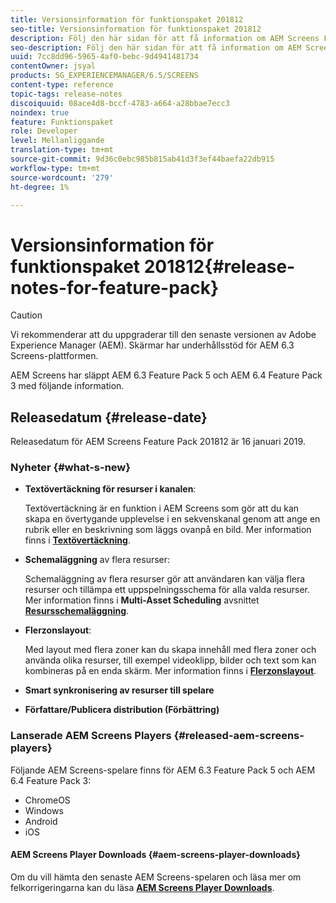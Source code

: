 ```yaml
---
title: Versionsinformation för funktionspaket 201812
seo-title: Versionsinformation för funktionspaket 201812
description: Följ den här sidan för att få information om AEM Screens Feature Pack 2018 som släpptes den 16 januari 2019.
seo-description: Följ den här sidan för att få information om AEM Screens Feature Pack 2018 som släpptes den 16 januari 2019.
uuid: 7cc8dd96-5965-4af0-bebc-9d4941481734
contentOwner: jsyal
products: SG_EXPERIENCEMANAGER/6.5/SCREENS
content-type: reference
topic-tags: release-notes
discoiquuid: 08ace4d8-bccf-4783-a664-a28bbae7ecc3
noindex: true
feature: Funktionspaket
role: Developer
level: Mellanliggande
translation-type: tm+mt
source-git-commit: 9d36c0ebc985b815ab41d3f3ef44baefa22db915
workflow-type: tm+mt
source-wordcount: '279'
ht-degree: 1%

---
```



# Versionsinformation för funktionspaket 201812{#release-notes-for-feature-pack}

>[!CAUTION]
>
>Vi rekommenderar att du uppgraderar till den senaste versionen av Adobe Experience Manager (AEM). Skärmar har underhållsstöd för AEM 6.3 Screens-plattformen.

AEM Screens har släppt AEM 6.3 Feature Pack 5 och AEM 6.4 Feature Pack 3 med följande information.

## Releasedatum {#release-date}

Releasedatum för AEM Screens Feature Pack 201812 är 16 januari 2019.

### Nyheter {#what-s-new}

* **Textövertäckning för resurser i kanalen**:

   Textövertäckning är en funktion i AEM Screens som gör att du kan skapa en övertygande upplevelse i en sekvenskanal genom att ange en rubrik eller en beskrivning som läggs ovanpå en bild. Mer information finns i [**Textövertäckning**](text-overlay.md).

* **Schemaläggning** av flera resurser:

   Schemaläggning av flera resurser gör att användaren kan välja flera resurser och tillämpa ett uppspelningsschema för alla valda resurser. Mer information finns i **Multi-Asset Scheduling** avsnittet **[Resursschemaläggning](asset-level-scheduling.md)**.

* **Flerzonslayout**:

   Med layout med flera zoner kan du skapa innehåll med flera zoner och använda olika resurser, till exempel videoklipp, bilder och text som kan kombineras på en enda skärm. Mer information finns i **[Flerzonslayout](multi-zone-layout-aem-screens.md)**.

* **Smart synkronisering av resurser till spelare**
* **Författare/Publicera distribution (Förbättring)**

### Lanserade AEM Screens Players {#released-aem-screens-players}

Följande AEM Screens-spelare finns för AEM 6.3 Feature Pack 5 och AEM 6.4 Feature Pack 3:

* ChromeOS
* Windows
* Android
* iOS

#### AEM Screens Player Downloads {#aem-screens-player-downloads}

Om du vill hämta den senaste AEM Screens-spelaren och läsa mer om felkorrigeringarna kan du läsa [**AEM Screens Player Downloads**](https://download.macromedia.com/screens/).
